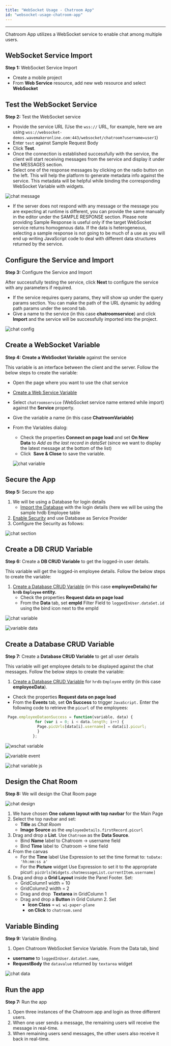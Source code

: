 ```yaml
---
title: "WebSocket Usage - Chatroom App"
id: "websocket-usage-chatroom-app"
---
```

---

Chatroom App utilizes a WebSocket service to enable chat among multiple users.

## WebSocket Service Import

**Step 1:** WebSocket Service Import

- Create a mobile project
- From **Web Service** resource, add new web resource and select **WebSocket**

## Test the WebSocket Service

**Step 2:** Test the WebSocket service

- Provide the service URL (Use the `wss://` URL, for example, here we are using `wss://websocket-demos.wavemakeronline.com:443/websocket/chatroom?username=user1`)
- Enter `test` against Sample Request Body
- Click **Test**.
- Once the connection is established successfully with the service, the client will start receiving messages from the service and display it under the MESSAGES section.
- Select one of the response messages by clicking on the radio button on the left. This will help the platform to generate metadata info against the service. This metadata will be helpful while binding the corresponding WebSocket Variable with widgets.

![chat message](/learn/assets/wschat_msg.png)

- If the server does not respond with any message or the message you are expecting at runtime is different, you can provide the same manually in the editor under the SAMPLE RESPONSE section. Please note providing Sample Response is useful only if the target WebSocket service returns homogenous data. If the data is heterogeneous, selecting a sample response is not going to be much of a use as you will end up writing JavaScript code to deal with different data structures returned by the service.

## Configure the Service and Import

**Step 3:** Configure the Service and Import

After successfully testing the service, click **Next** to configure the service with any parameters if required.

- If the service requires query params, they will show up under the query params section. You can make the path of the URL dynamic by adding path params under the second tab.
- Give a name to the service (in this case **chatroomservice**) and click **Import** and the service will be successfully imported into the project.

![chat config](/learn/assets/wschat_config.png)

## Create a WebSocket Variable

**Step 4:** **Create a WebSocket Variable** against the service

This variable is an interface between the client and the server. Follow the below steps to create the variable:

- Open the page where you want to use the chat service
- [Create a Web Service Variable](/learn/assets/var_sel.png)
- Select `chatroomservice` (WebSocket service name entered while import) against the **Service** property.
- Give the variable a name (in this case **ChatroomVariable)**
- From the Variables dialog:
  - Check the properties **Connect on page load** and set **On New Data** to _Add as the last record in dataSet_ (since we want to display the latest message at the bottom of the list)
  - Click  **Save & Close** to save the variable.

  ![chat variable](/learn/assets/wschat_var.png)

## Secure the App

**Step 5:** Secure the app

1. We will be using a Database for login details
    - [Import the Database](/learn/app-development/services/database-services/working-with-databases/) with the login details (here we will be using the sample hrdb Employee table
2. [Enable Security](/learn/app-development/app-security/app-security) and use Database as Service Provider
3. Configure the Security as follows:

![chat section](/learn/assets/wschat_sec.png)

## Create a DB CRUD Variable

**Step 6:** Create a **DB CRUD Variable** to get the logged-in user details.

This variable will get the logged-in employee details. Follow the below steps to create the variable:

1. [Create a Database CRUD Variable](/learn/assets/var_sel.png) (in this case **employeeDetails) for `hrdb` `Employee` entity.**
    - Check the properties **Request data on page load**
    - From the **Data** tab, set **empId** Filter Field to `loggedInUser.dataSet.id` using the bind icon next to the empId

![chat variable](/learn/assets/wschat_var1.png)

![variable data](/learn/assets/wschat_var1data.png)

## Create a Database CRUD Variable

**Step 7:** Create a **Database CRUD Variable** to get all user details

This variable will get employee details to be displayed against the chat messages. Follow the below steps to create the variable:

1. [Create a Database CRUD Variable](/learn/assets/var_sel.png) for `hrdb` `Employee` entity (in this case **employeeData**).

- Check the properties **Request data on page load**
- From the **Events** tab, set **On Success** to trigger `JavaScript.` Enter the following code to retrieve the `picurl` of the employees:

```js
 Page.employeeDataonSuccess = function(variable, data) {
             for (var i = 0; i < data.length; i++) {
              Page.picUrls[data[i].username] = data[i].picurl;
              }
            };
```

![wschat variable](/learn/assets/wschat_var2.png)

![variable event](/learn/assets/wschat_var2event.png)

![chat variable js](/learn/assets/wschat_var2js.png)

## Design the Chat Room

**Step 8:** We will design the Chat Room page

![chat design](/learn/assets/wschat_design.png)

1. We have chosen **One column layout with top navbar** for the Main Page
2. Select the top navbar and set:
    - **Title** as *Chat Room*
    - **Image Source** as the `employeeDetails.firstRecord.picurl`
3. Drag and drop a **List**. Use `Chatroom` as the **Data Source**.
    - Bind **Name** label to Chatroom -> username field
    - Bind **Time** label to  Chatroom -> time field
4. From the canvas
    - For the **Time** label Use Expression to set the time format to: `toDate: 'hh:mm:ss a'`
    - For the **Picture** widget Use Expression to set it to the appropriate picurl: `picUrls[Widgets.chatmessageList.currentItem.username]`
5. Drag and drop a **Grid Layout** inside the Panel Footer. Set:
    - GridColumn1 width = 10
    - GridColumn2 width = 2
    - Drag and drop  **Textarea** in GridColumn 1
    - Drag and drop a **Button** in Grid Column 2. Set
        - **Icon Class** = `wi wi-paper-plane`
        - **on Click** to `chatroom.send`

## Variable Binding

**Step 9:** Variable Binding.

1. Open Chatroom WebSocket Service Variable. From the Data tab, bind

- **username** to `loggedInUser.dataSet.name`,
- **RequestBody** the `datavalue` returned by `textarea` widget

![chat data](/learn/assets/wschat_vardata.png)

## Run the app

**Step 7:** Run the app

1. Open three instances of the Chatroom app and login as three different users.
2. When one user sends a message, the remaining users will receive the message in real-time.
3. When remaining users send messages, the other users also receive it back in real-time.
